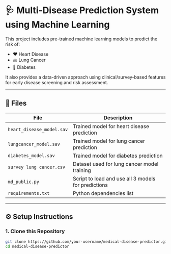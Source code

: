 

# 🩺 Multi-Disease Prediction System using Machine Learning

This project includes pre-trained machine learning models to predict the risk of:
- ❤️ Heart Disease
- 🫁 Lung Cancer
- 🍬 Diabetes

It also provides a data-driven approach using clinical/survey-based features for early disease screening and risk assessment.

---

## 📁 Files

| File | Description |
|------|-------------|
| `heart_disease_model.sav` | Trained model for heart disease prediction |
| `lungcancer_model.sav` | Trained model for lung cancer prediction |
| `diabetes_model.sav` | Trained model for diabetes prediction |
| `survey lung cancer.csv` | Dataset used for lung cancer model training |
| `md_public.py` | Script to load and use all 3 models for predictions |
| `requirements.txt` | Python dependencies list |

---

## ⚙️ Setup Instructions

### 1. Clone this Repository
```bash
git clone https://github.com/your-username/medical-disease-predictor.git
cd medical-disease-predictor

